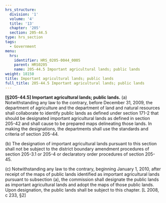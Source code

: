 ```yaml
---
hrs_structure:
  division: '1'
  volume: '4'
  title: '13'
  chapter: '205'
  section: 205-44.5
type: hrs_section
tags:
  - Government
menu:
  hrs:
    identifier: HRS_0205-0044_0005
    parent: HRS0205
    name: 205-44.5 Important agricultural lands; public lands
weight: 18150
title: Important agricultural lands; public lands
full_title: 205-44.5 Important agricultural lands; public lands
---
```

**[§205-44.5] Important agricultural lands; public lands.** (a) Notwithstanding any law to the contrary, before December 31, 2009, the department of agriculture and the department of land and natural resources shall collaborate to identify public lands as defined under section 171-2 that should be designated important agricultural lands as defined in section 205-42 and shall cause to be prepared maps delineating those lands. In making the designations, the departments shall use the standards and criteria of section 205-44.

(b) The designation of important agricultural lands pursuant to this section shall not be subject to the district boundary amendment procedures of section 205-3.1 or 205-4 or declaratory order procedures of section 205-45.

(c) Notwithstanding any law to the contrary, beginning January 1, 2010, after receipt of the maps of public lands identified as important agricultural lands pursuant to subsection (a), the commission shall designate the public lands as important agricultural lands and adopt the maps of those public lands. Upon designation, the public lands shall be subject to this chapter. [L 2008, c 233, §2]